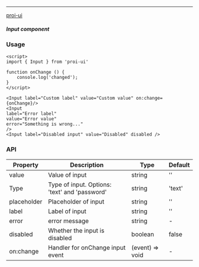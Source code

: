 ---

[proi-ui](https://github.com/specialdoom/proi-ui)

##### Input component

### Usage

```sveltehtml
<script>
import { Input } from 'proi-ui'

function onChange () {
    console.log('changed');
}
</script>

<Input label="Custom label" value="Custom value" on:change={onChange}/>
<Input
label="Error label"
value="Error value"
error="Something is wrong..."
/>
<Input label="Disabled input" value="Disabled" disabled />
```

### API

| Property    | Description                                   | Type            | Default |
| ----------- | --------------------------------------------- | --------------- | ------- |
| value       | Value of input                                | string          | ''      |
| Type        | Type of input. Options: 'text' and 'password' | string          | 'text'  |
| placeholder | Placeholder of input                          | string          | ''      |
| label       | Label of input                                | string          | ''      |
| error       | error message                                 | string          | -       |
| disabled    | Whether the input is disabled                 | boolean         | false   |
| on:change   | Handler for onChange input event              | (event) => void | -       |
